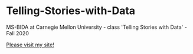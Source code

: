 # Telling-Stories-with-Data
MS-BIDA at Carnegie Mellon University - class 'Telling Stories with Data' - Fall 2020

[Please visit my site!](https://ajferrara.github.io/Telling-Stories-with-Data/)
